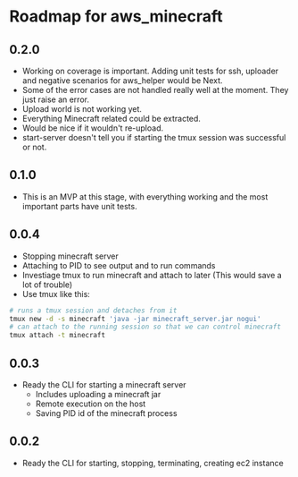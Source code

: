 Roadmap for aws_minecraft
=========================

0.2.0
-----

* Working on coverage is important. Adding unit tests for ssh, uploader and negative scenarios for
aws_helper would be Next.
* Some of the error cases are not handled really well at the moment. They just raise an error.
* Upload world is not working yet.
* Everything Minecraft related could be extracted.
* Would be nice if it wouldn't re-upload.
* start-server doesn't tell you if starting the tmux session was successful or not.

0.1.0
-----

* This is an MVP at this stage, with everything working and the most important parts have unit tests.


0.0.4
-----

* Stopping minecraft server
* Attaching to PID to see output and to run commands
* Investiage tmux to run minecraft and attach to later (This would save a lot of trouble)
* Use tmux like this:
```bash
# runs a tmux session and detaches from it
tmux new -d -s minecraft 'java -jar minecraft_server.jar nogui'
# can attach to the running session so that we can control minecraft
tmux attach -t minecraft
```

0.0.3
-----

* Ready the CLI for starting a minecraft server
  * Includes uploading a minecraft jar
  * Remote execution on the host
  * Saving PID id of the minecraft process

0.0.2
-----

* Ready the CLI for starting, stopping, terminating, creating ec2 instance
